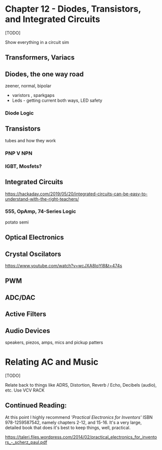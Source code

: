 # Chapter 12 - Diodes,  Transistors, and Integrated Circuits

[TODO]

Show everything in a circuit sim

## Transformers, Variacs

## Diodes, the one way road

zeener, normal, bipolar

+ varistors , sparkgaps
+ Leds - getting current both ways, LED safety

### Diode Logic

## Transistors

tubes and how they work

### PNP V NPN

### IGBT, Mosfets?

## Integrated Circuits

https://hackaday.com/2019/05/20/integrated-circuits-can-be-easy-to-understand-with-the-right-teachers/

### 555, OpAmp, 74-Series Logic

potato semi

## Optical Electronics

## Crystal Oscilators

https://www.youtube.com/watch?v=wcJXA8IqYl8&t=474s

## PWM

## ADC/DAC

## Active Filters

## Audio Devices

speakers, piezos, amps, mics and pickup patters

# Relating AC and Music

[TODO]

Relate back to things like ADRS, Distortion, Reverb / Echo, Decibels (audio), etc. Use VCV RACK

## Continued Reading:

At this point I highly recommend *'Practical Electronics for Inventors'* ISBN 978-1259587542, namely chapters 2-12, and 15-16. It's a very large, detailed book that does it's best to keep things, well, practical.

https://taleri.files.wordpress.com/2014/02/practical_electronics_for_inventors_-_scherz_paul.pdf


